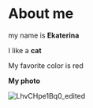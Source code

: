 # About me

my name is **Ekaterina**

I like a **cat**

My favorite color is red

**My photo**

![LhvCHpe1Bq0_edited](https://user-images.githubusercontent.com/117557387/201466756-9d0acfb9-239e-4ba9-b423-76a4f6dc2e50.jpg)
